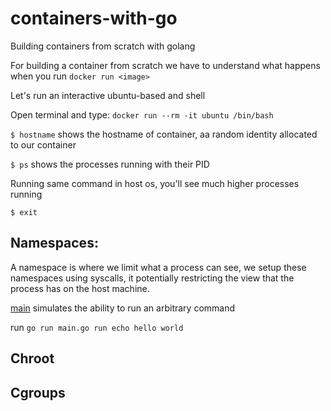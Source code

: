 # containers-with-go
Building containers from scratch with golang

For building a container from scratch we have to understand what happens when you run `docker run <image>`


Let's run an interactive ubuntu-based and shell

Open terminal and type:
`docker run --rm -it ubuntu /bin/bash`

`$ hostname` shows the hostname of container, aa random identity allocated to our container

`$ ps` shows the processes running with their PID

Running same command in host os, you'll see much higher processes running

`$ exit`


## Namespaces:
A namespace is where we limit what a process can see, we setup these namespaces using syscalls, it potentially restricting the view that the process has on the host machine.


[main](main.go) simulates the ability to run an arbitrary command

run 
`go run main.go run echo hello world`
## Chroot

## Cgroups

